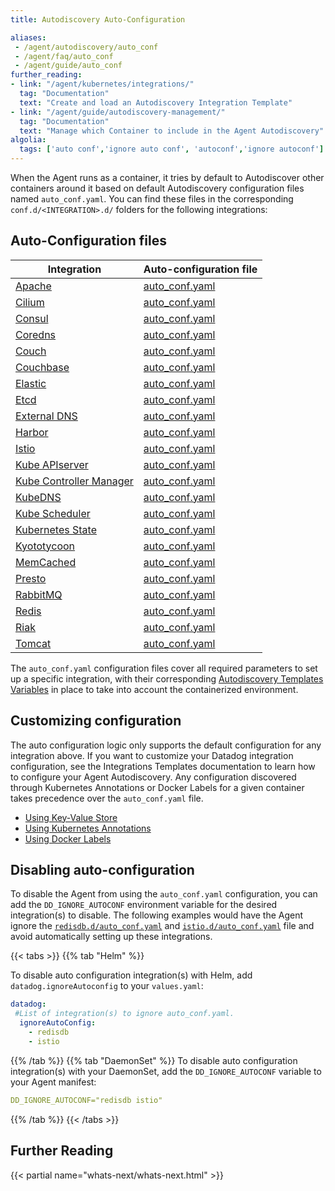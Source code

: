 ```yaml
---
title: Autodiscovery Auto-Configuration

aliases:
 - /agent/autodiscovery/auto_conf
 - /agent/faq/auto_conf
 - /agent/guide/auto_conf
further_reading:
- link: "/agent/kubernetes/integrations/"
  tag: "Documentation"
  text: "Create and load an Autodiscovery Integration Template"
- link: "/agent/guide/autodiscovery-management/"
  tag: "Documentation"
  text: "Manage which Container to include in the Agent Autodiscovery"
algolia:
  tags: ['auto conf','ignore auto conf', 'autoconf','ignore autoconf']
---
```


When the Agent runs as a container, it tries by default to Autodiscover other containers around it based on default Autodiscovery configuration files named `auto_conf.yaml`. You can find these files in the corresponding `conf.d/<INTEGRATION>.d/` folders for the following integrations:

## Auto-Configuration files

| Integration                    | Auto-configuration file |
| ------                         | --------                |
| [Apache][1]                    | [auto_conf.yaml][2]     |
| [Cilium][3]                    | [auto_conf.yaml][4]     |
| [Consul][5]                    | [auto_conf.yaml][6]     |
| [Coredns][7]                   | [auto_conf.yaml][8]     |
| [Couch][9]                     | [auto_conf.yaml][10]    |
| [Couchbase][11]                | [auto_conf.yaml][12]    |
| [Elastic][13]                  | [auto_conf.yaml][14]    |
| [Etcd][15]                     | [auto_conf.yaml][16]    |
| [External DNS][17]             | [auto_conf.yaml][18]    |
| [Harbor][19]                   | [auto_conf.yaml][20]    |
| [Istio][21]                    | [auto_conf.yaml][22]    |
| [Kube APIserver][23]           | [auto_conf.yaml][24]    |
| [Kube Controller Manager][25]  | [auto_conf.yaml][26]    |
| [KubeDNS][23]                  | [auto_conf.yaml][27]    |
| [Kube Scheduler][28]           | [auto_conf.yaml][29]    |
| [Kubernetes State][23]         | [auto_conf.yaml][30]    |
| [Kyototycoon][31]              | [auto_conf.yaml][32]    |
| [MemCached][33]                | [auto_conf.yaml][34]    |
| [Presto][35]                   | [auto_conf.yaml][36]    |
| [RabbitMQ][47]                 | [auto_conf.yaml][48]    |
| [Redis][37]                    | [auto_conf.yaml][38]    |
| [Riak][39]                     | [auto_conf.yaml][40]    |
| [Tomcat][41]                   | [auto_conf.yaml][42]    |

The `auto_conf.yaml` configuration files cover all required parameters to set up a specific integration, with their corresponding [Autodiscovery Templates Variables][43] in place to take into account the containerized environment.

## Customizing configuration
The auto configuration logic only supports the default configuration for any integration above. If you want to customize your Datadog integration configuration, see the Integrations Templates documentation to learn how to configure your Agent Autodiscovery. Any configuration discovered through Kubernetes Annotations or Docker Labels for a given container takes precedence over the `auto_conf.yaml` file.

* [Using Key-Value Store][44]
* [Using Kubernetes Annotations][45]
* [Using Docker Labels][46]

## Disabling auto-configuration

To disable the Agent from using the `auto_conf.yaml` configuration, you can add the `DD_IGNORE_AUTOCONF` environment variable for the desired integration(s) to disable. The following examples would have the Agent ignore the [`redisdb.d/auto_conf.yaml`][38] and [`istio.d/auto_conf.yaml`][22] file and avoid automatically setting up these integrations.

{{< tabs >}}
{{% tab "Helm" %}}

To disable auto configuration integration(s) with Helm, add `datadog.ignoreAutoconfig` to your `values.yaml`:

```yaml
datadog:
 #List of integration(s) to ignore auto_conf.yaml.
  ignoreAutoConfig:
    - redisdb
    - istio
```
{{% /tab %}}
{{% tab "DaemonSet" %}}
To disable auto configuration integration(s) with your DaemonSet, add the `DD_IGNORE_AUTOCONF` variable to your Agent manifest:

```yaml
DD_IGNORE_AUTOCONF="redisdb istio"
```
{{% /tab %}}
{{< /tabs >}}

## Further Reading

{{< partial name="whats-next/whats-next.html" >}}

[1]: /integrations/apache/
[2]: https://github.com/DataDog/integrations-core/tree/master/apache/datadog_checks/apache/data/auto_conf.yaml
[3]: /integrations/cilium
[4]: https://github.com/DataDog/integrations-core/blob/master/cilium/datadog_checks/cilium/data/auto_conf.yaml
[5]: /integrations/consul/
[6]: https://github.com/DataDog/integrations-core/blob/master/consul/datadog_checks/consul/data/auto_conf.yaml
[7]: /integrations/coredns/
[8]: https://github.com/DataDog/integrations-core/blob/master/coredns/datadog_checks/coredns/data/auto_conf.yaml
[9]: /integrations/couch/
[10]: https://github.com/DataDog/integrations-core/blob/master/couch/datadog_checks/couch/data/auto_conf.yaml
[11]: /integrations/couchbase/
[12]: https://github.com/DataDog/integrations-core/tree/master/couchbase/datadog_checks/couchbase/data/auto_conf.yaml
[13]: /integrations/elastic/
[14]: https://github.com/DataDog/integrations-core/blob/master/elastic/datadog_checks/elastic/data/auto_conf.yaml
[15]: /integrations/etcd/
[16]: https://github.com/DataDog/integrations-core/blob/master/etcd/datadog_checks/etcd/data/auto_conf.yaml
[17]: /integrations/external_dns
[18]: https://github.com/DataDog/integrations-core/blob/master/external_dns/datadog_checks/external_dns/data/auto_conf.yaml
[19]: /integrations/harbor/
[20]: https://github.com/DataDog/integrations-core/blob/master/harbor/datadog_checks/harbor/data/auto_conf.yaml
[21]: /integrations/istio
[22]: https://github.com/DataDog/integrations-core/blob/master/istio/datadog_checks/istio/data/auto_conf.yaml
[23]: /agent/kubernetes/
[24]: https://github.com/DataDog/integrations-core/blob/master/kube_apiserver_metrics/datadog_checks/kube_apiserver_metrics/data/auto_conf.yaml
[25]: /integrations/kube_controller_manager
[26]: https://github.com/DataDog/integrations-core/blob/master/kube_controller_manager/datadog_checks/kube_controller_manager/data/auto_conf.yaml
[27]: https://github.com/DataDog/integrations-core/blob/master/kube_dns/datadog_checks/kube_dns/data/auto_conf.yaml
[28]: /integrations/kube_scheduler
[29]: https://github.com/DataDog/integrations-core/blob/master/kube_scheduler/datadog_checks/kube_scheduler/data/auto_conf.yaml
[30]: https://github.com/DataDog/integrations-core/blob/master/kubernetes_state/datadog_checks/kubernetes_state/data/auto_conf.yaml
[31]: /integrations/kyototycoon/
[32]: https://github.com/DataDog/integrations-core/blob/master/kyototycoon/datadog_checks/kyototycoon/data/auto_conf.yaml
[33]: /integrations/mcache/
[34]: https://github.com/DataDog/integrations-core/blob/master/mcache/datadog_checks/mcache/data/auto_conf.yaml
[35]: /integrations/presto/
[36]: https://github.com/DataDog/integrations-core/blob/master/presto/datadog_checks/presto/data/auto_conf.yaml
[37]: /integrations/redisdb/
[38]: https://github.com/DataDog/integrations-core/blob/master/redisdb/datadog_checks/redisdb/data/auto_conf.yaml
[39]: /integrations/riak/
[40]: https://github.com/DataDog/integrations-core/blob/master/riak/datadog_checks/riak/data/auto_conf.yaml
[41]: /integrations/tomcat/
[42]: https://github.com/DataDog/integrations-core/blob/master/tomcat/datadog_checks/tomcat/data/auto_conf.yaml
[43]: /agent/guide/template_variables/
[44]: /agent/kubernetes/integrations/?tab=keyvaluestore#configuration
[45]: /agent/kubernetes/integrations/?tab=kubernetes#configuration
[46]: /agent/docker/integrations/#configuration
[47]: /integrations/rabbitmq/
[48]: https://github.com/DataDog/integrations-core/blob/master/rabbitmq/datadog_checks/rabbitmq/data/auto_conf.yaml
